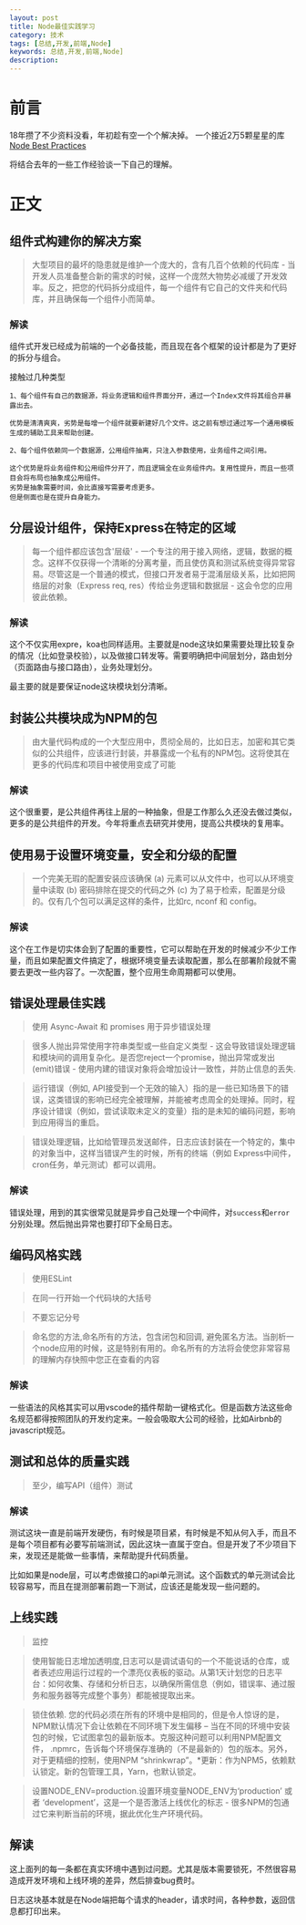 ```yaml
---
layout: post
title: Node最佳实践学习
category: 技术
tags: [总结,开发,前端,Node]
keywords: 总结,开发,前端,Node]
description: 
---
```


# 前言

18年攒了不少资料没看，年初趁有空一个个解决掉。
一个接近2万5颗星星的库[Node Best Practices](https://github.com/i0natan/nodebestpractices)

将结合去年的一些工作经验谈一下自己的理解。

# 正文

## 组件式构建你的解决方案

>大型项目的最坏的隐患就是维护一个庞大的，含有几百个依赖的代码库 - 当开发人员准备整合新的需求的时候，这样一个庞然大物势必减缓了开发效率。反之，把您的代码拆分成组件，每一个组件有它自己的文件夹和代码库，并且确保每一个组件小而简单。

### 解读

组件式开发已经成为前端的一个必备技能，而且现在各个框架的设计都是为了更好的拆分与组合。

接触过几种类型

```
1、每个组件有自己的数据源，将业务逻辑和组件界面分开，通过一个Index文件将其组合并暴露出去。

优势是清清爽爽，劣势是每增一个组件就要新建好几个文件。这之前有想过通过写一个通用模板生成的辅助工具来帮助创建。

2、每个组件依赖同一个数据源，公用组件抽离，只注入参数使用，业务组件之间引用。

这个优势是将业务组件和公用组件分开了，而且逻辑全在业务组件内。复用性提升，而且一些项目会将布局也抽象成公用组件。
劣势是抽象需要时间，会比直接写需要考虑更多。
但是侧面也是在提升自身能力。

```

## 分层设计组件，保持Express在特定的区域

>每一个组件都应该包含'层级' - 一个专注的用于接入网络，逻辑，数据的概念。这样不仅获得一个清晰的分离考量，而且使仿真和测试系统变得异常容易。尽管这是一个普通的模式，但接口开发者易于混淆层级关系，比如把网络层的对象（Express req, res）传给业务逻辑和数据层 - 这会令您的应用彼此依赖。

### 解读

这个不仅实用expre，koa也同样适用。主要就是node这块如果需要处理比较复杂的情况（比如登录校验），以及做接口转发等。需要明确把中间层划分，路由划分（页面路由与接口路由），业务处理划分。

最主要的就是要保证node这块模块划分清晰。

## 封装公共模块成为NPM的包

>由大量代码构成的一个大型应用中，贯彻全局的，比如日志，加密和其它类似的公共组件，应该进行封装，并暴露成一个私有的NPM包。这将使其在更多的代码库和项目中被使用变成了可能

### 解读

这个很重要，是公共组件再往上层的一种抽象，但是工作那么久还没去做过类似，更多的是公共组件的开发。今年将重点去研究并使用，提高公共模块的复用率。

## 使用易于设置环境变量，安全和分级的配置

>一个完美无瑕的配置安装应该确保 (a) 元素可以从文件中，也可以从环境变量中读取 (b) 密码排除在提交的代码之外 (c) 为了易于检索，配置是分级的。仅有几个包可以满足这样的条件，比如rc, nconf 和 config。


### 解读

这个在工作是切实体会到了配置的重要性，它可以帮助在开发的时候减少不少工作量，而且如果配置文件搞定了，根据环境变量去读取配置，那么在部署阶段就不需要去更改一些内容了。一次配置，整个应用生命周期都可以使用。


## 错误处理最佳实践

>使用 Async-Await 和 promises 用于异步错误处理

>很多人抛出异常使用字符串类型或一些自定义类型 - 这会导致错误处理逻辑和模块间的调用复杂化。是否您reject一个promise，抛出异常或发出(emit)错误 - 使用内建的错误对象将会增加设计一致性，并防止信息的丢失.

>运行错误（例如, API接受到一个无效的输入）指的是一些已知场景下的错误，这类错误的影响已经完全被理解，并能被考虑周全的处理掉。同时，程序设计错误（例如，尝试读取未定义的变量）指的是未知的编码问题，影响到应用得当的重启。

>错误处理逻辑，比如给管理员发送邮件，日志应该封装在一个特定的，集中的对象当中，这样当错误产生的时候，所有的终端（例如 Express中间件，cron任务，单元测试）都可以调用。


### 解读

错误处理，用到的其实很常见就是异步自己处理一个中间件，对`success`和`error`分别处理。然后抛出异常也要打印下全局日志。

## 编码风格实践

>使用ESLint

>在同一行开始一个代码块的大括号

>不要忘记分号

>命名您的方法,命名所有的方法，包含闭包和回调, 避免匿名方法。当剖析一个node应用的时候，这是特别有用的。命名所有的方法将会使您非常容易的理解内存快照中您正在查看的内容

### 解读
一些语法的风格其实可以用vscode的插件帮助一键格式化。但是函数方法这些命名规范都得按照团队的开发约定来。一般会吸取大公司的经验，比如Airbnb的javascript规范。

## 测试和总体的质量实践

>至少，编写API（组件）测试

### 解读

测试这块一直是前端开发硬伤，有时候是项目紧，有时候是不知从何入手，而且不是每个项目都有必要写前端测试，因此这块一直属于空白。但是开发了不少项目下来，发现还是能做一些事情，来帮助提升代码质量。

比如如果是node层，可以考虑做接口的api单元测试。这个函数式的单元测试会比较容易写，而且在提测部署前跑一下测试，应该还是能发现一些问题的。


## 上线实践

>监控

>使用智能日志增加透明度,日志可以是调试语句的一个不能说话的仓库，或者表述应用运行过程的一个漂亮仪表板的驱动。从第1天计划您的日志平台：如何收集、存储和分析日志，以确保所需信息（例如，错误率、通过服务和服务器等完成整个事务）都能被提取出来。

> 锁住依赖. 您的代码必须在所有的环境中是相同的，但是令人惊讶的是，NPM默认情况下会让依赖在不同环境下发生偏移 – 当在不同的环境中安装包的时候，它试图拿包的最新版本。克服这种问题可以利用NPM配置文件， .npmrc，告诉每个环境保存准确的（不是最新的）包的版本。另外，对于更精细的控制，使用NPM “shrinkwrap”。*更新：作为NPM5，依赖默认锁定。新的包管理工具，Yarn，也默认锁定。

>设置NODE_ENV=production.设置环境变量NODE_ENV为‘production’ 或者 ‘development’，这是一个是否激活上线优化的标志 - 很多NPM的包通过它来判断当前的环境，据此优化生产环境代码。

## 解读

这上面列的每一条都在真实环境中遇到过问题。尤其是版本需要锁死，不然很容易造成开发环境和上线环境的差异，然后排查bug费时。

日志这块基本就是在Node端把每个请求的header，请求时间，各种参数，返回信息都打印出来。



